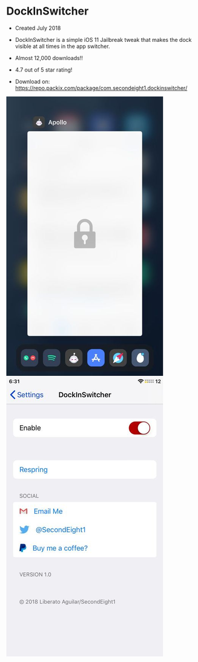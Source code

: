 # DockInSwitcher

- Created July 2018

- DockInSwitcher is a simple iOS 11 Jailbreak tweak that makes the dock visible at all times in the app switcher.
- Almost 12,000 downloads!!
- 4.7 out of 5 star rating!

- Download on: https://repo.packix.com/package/com.secondeight1.dockinswitcher/

![image](https://raw.githubusercontent.com/liberatoaguilar/DockInSwitcher/master/Images/1.jpeg)
![image](https://raw.githubusercontent.com/liberatoaguilar/DockInSwitcher/master/Images/2.jpeg)
